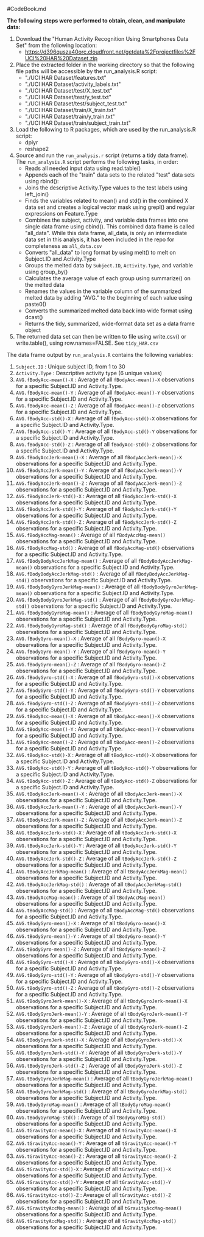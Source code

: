#CodeBook.md

**The following steps were performed to obtain, clean, and manipulate data:**

1. Download the "Human Activity Recognition Using Smartphones Data Set" from the following location:
    + https://d396qusza40orc.cloudfront.net/getdata%2Fprojectfiles%2FUCI%20HAR%20Dataset.zip
2. Place the extracted folder in the working directory so that the following file paths will be accessible by the run_analysis.R script:
    + "./UCI HAR Dataset/features.txt"
    + "./UCI HAR Dataset/activity_labels.txt"
    + "./UCI HAR Dataset/test/X_test.txt"
    + "./UCI HAR Dataset/test/y_test.txt"
    + "./UCI HAR Dataset/test/subject_test.txt"
    + "./UCI HAR Dataset/train/X_train.txt"
    + "./UCI HAR Dataset/train/y_train.txt"
    + "./UCI HAR Dataset/train/subject_train.txt"
3. Load the following to R packages, which are used by the run_analysis.R script:
    + dplyr
    + reshape2
4. Source and run the `run_analysis.r` script (returns a tidy data frame). The `run_analysis.R` script performs the following tasks, in order:
    + Reads all needed input data using read.table()
    + Appends each of the "train" data sets to the related "test" data sets using rbind():
    + Joins the descriptive Activity.Type values to the test labels using left_join()
    + Finds the variables related to mean() and std() in the combined X data set and creates a logical vector mask using grepl() and regular expressions on Feature.Type
    + Combines the subject, activity, and variable data frames into one single data frame using cbind(). This combined data frame is called "all_data". While this data frame, all_data, is only an intermediate data set in this analysis, it has been included in the repo for completeness as `all_data.csv`
    + Converts "all_data" to long format by using melt() to melt on Subject.ID and Activity.Type
    + Groups the melted data by `Subject.ID`, `Activity.Type`, and variable using group_by()
    + Calculates the average value of each group using summarize() on the melted data
    + Renames the values in the variable column of the summarized melted data by adding "AVG." to the beginning of each value using paste0()
    + Converts the summarized melted data back into wide format using dcast()
    + Returns the tidy, summarized, wide-format data set as a data frame object
5. The returned data set can then be written to file using write.csv() or write.table(), using row.names=FALSE. See `tidy_HAR.csv`

The data frame output by `run_analysis.R` contains the following variables:

1. `Subject.ID` : Unique subject ID, from 1 to 30
2. `Activity.Type` : Descriptive activity type (6 unique values)
3. `AVG.fBodyAcc-mean()-X` : Average of all `fBodyAcc-mean()-X` observations for a specific Subject.ID and Activity.Type.
4. `AVG.fBodyAcc-mean()-Y` : Average of all `fBodyAcc-mean()-Y` observations for a specific Subject.ID and Activity.Type.
5. `AVG.fBodyAcc-mean()-Z` : Average of all `fBodyAcc-mean()-Z` observations for a specific Subject.ID and Activity.Type.
6. `AVG.fBodyAcc-std()-X` : Average of all `fBodyAcc-std()-X` observations for a specific Subject.ID and Activity.Type.
7. `AVG.fBodyAcc-std()-Y` : Average of all `fBodyAcc-std()-Y` observations for a specific Subject.ID and Activity.Type.
8. `AVG.fBodyAcc-std()-Z` : Average of all `fBodyAcc-std()-Z` observations for a specific Subject.ID and Activity.Type.
9. `AVG.fBodyAccJerk-mean()-X` : Average of all `fBodyAccJerk-mean()-X` observations for a specific Subject.ID and Activity.Type.
10. `AVG.fBodyAccJerk-mean()-Y` : Average of all `fBodyAccJerk-mean()-Y` observations for a specific Subject.ID and Activity.Type.
11. `AVG.fBodyAccJerk-mean()-Z` : Average of all `fBodyAccJerk-mean()-Z` observations for a specific Subject.ID and Activity.Type.
12. `AVG.fBodyAccJerk-std()-X` : Average of all `fBodyAccJerk-std()-X` observations for a specific Subject.ID and Activity.Type.
13. `AVG.fBodyAccJerk-std()-Y` : Average of all `fBodyAccJerk-std()-Y` observations for a specific Subject.ID and Activity.Type.
14. `AVG.fBodyAccJerk-std()-Z` : Average of all `fBodyAccJerk-std()-Z` observations for a specific Subject.ID and Activity.Type.
15. `AVG.fBodyAccMag-mean()` : Average of all `fBodyAccMag-mean()` observations for a specific Subject.ID and Activity.Type.
16. `AVG.fBodyAccMag-std()` : Average of all `fBodyAccMag-std()` observations for a specific Subject.ID and Activity.Type.
17. `AVG.fBodyBodyAccJerkMag-mean()` : Average of all `fBodyBodyAccJerkMag-mean()` observations for a specific Subject.ID and Activity.Type.
18. `AVG.fBodyBodyAccJerkMag-std()` : Average of all `fBodyBodyAccJerkMag-std()` observations for a specific Subject.ID and Activity.Type.
19. `AVG.fBodyBodyGyroJerkMag-mean()` : Average of all `fBodyBodyGyroJerkMag-mean()` observations for a specific Subject.ID and Activity.Type.
20. `AVG.fBodyBodyGyroJerkMag-std()` : Average of all `fBodyBodyGyroJerkMag-std()` observations for a specific Subject.ID and Activity.Type.
21. `AVG.fBodyBodyGyroMag-mean()` : Average of all `fBodyBodyGyroMag-mean()` observations for a specific Subject.ID and Activity.Type.
22. `AVG.fBodyBodyGyroMag-std()` : Average of all `fBodyBodyGyroMag-std()` observations for a specific Subject.ID and Activity.Type.
23. `AVG.fBodyGyro-mean()-X` : Average of all `fBodyGyro-mean()-X` observations for a specific Subject.ID and Activity.Type.
24. `AVG.fBodyGyro-mean()-Y` : Average of all `fBodyGyro-mean()-Y` observations for a specific Subject.ID and Activity.Type.
25. `AVG.fBodyGyro-mean()-Z` : Average of all `fBodyGyro-mean()-Z` observations for a specific Subject.ID and Activity.Type.
26. `AVG.fBodyGyro-std()-X` : Average of all `fBodyGyro-std()-X` observations for a specific Subject.ID and Activity.Type.
27. `AVG.fBodyGyro-std()-Y` : Average of all `fBodyGyro-std()-Y` observations for a specific Subject.ID and Activity.Type.
28. `AVG.fBodyGyro-std()-Z` : Average of all `fBodyGyro-std()-Z` observations for a specific Subject.ID and Activity.Type.
29. `AVG.tBodyAcc-mean()-X` : Average of all `tBodyAcc-mean()-X` observations for a specific Subject.ID and Activity.Type.
30. `AVG.tBodyAcc-mean()-Y` : Average of all `tBodyAcc-mean()-Y` observations for a specific Subject.ID and Activity.Type.
31. `AVG.tBodyAcc-mean()-Z` : Average of all `tBodyAcc-mean()-Z` observations for a specific Subject.ID and Activity.Type.
32. `AVG.tBodyAcc-std()-X` : Average of all `tBodyAcc-std()-X` observations for a specific Subject.ID and Activity.Type.
33. `AVG.tBodyAcc-std()-Y` : Average of all `tBodyAcc-std()-Y` observations for a specific Subject.ID and Activity.Type.
34. `AVG.tBodyAcc-std()-Z` : Average of all `tBodyAcc-std()-Z` observations for a specific Subject.ID and Activity.Type.
35. `AVG.tBodyAccJerk-mean()-X` : Average of all `tBodyAccJerk-mean()-X` observations for a specific Subject.ID and Activity.Type.
36. `AVG.tBodyAccJerk-mean()-Y` : Average of all `tBodyAccJerk-mean()-Y` observations for a specific Subject.ID and Activity.Type.
37. `AVG.tBodyAccJerk-mean()-Z` : Average of all `tBodyAccJerk-mean()-Z` observations for a specific Subject.ID and Activity.Type.
38. `AVG.tBodyAccJerk-std()-X` : Average of all `tBodyAccJerk-std()-X` observations for a specific Subject.ID and Activity.Type.
39. `AVG.tBodyAccJerk-std()-Y` : Average of all `tBodyAccJerk-std()-Y` observations for a specific Subject.ID and Activity.Type.
40. `AVG.tBodyAccJerk-std()-Z` : Average of all `tBodyAccJerk-std()-Z` observations for a specific Subject.ID and Activity.Type.
41. `AVG.tBodyAccJerkMag-mean()` : Average of all `tBodyAccJerkMag-mean()` observations for a specific Subject.ID and Activity.Type.
42. `AVG.tBodyAccJerkMag-std()` : Average of all `tBodyAccJerkMag-std()` observations for a specific Subject.ID and Activity.Type.
43. `AVG.tBodyAccMag-mean()` : Average of all `tBodyAccMag-mean()` observations for a specific Subject.ID and Activity.Type.
44. `AVG.tBodyAccMag-std()` : Average of all `tBodyAccMag-std()` observations for a specific Subject.ID and Activity.Type.
45. `AVG.tBodyGyro-mean()-X` : Average of all `tBodyGyro-mean()-X` observations for a specific Subject.ID and Activity.Type.
46. `AVG.tBodyGyro-mean()-Y` : Average of all `tBodyGyro-mean()-Y` observations for a specific Subject.ID and Activity.Type.
47. `AVG.tBodyGyro-mean()-Z` : Average of all `tBodyGyro-mean()-Z` observations for a specific Subject.ID and Activity.Type.
48. `AVG.tBodyGyro-std()-X` : Average of all `tBodyGyro-std()-X` observations for a specific Subject.ID and Activity.Type.
49. `AVG.tBodyGyro-std()-Y` : Average of all `tBodyGyro-std()-Y` observations for a specific Subject.ID and Activity.Type.
50. `AVG.tBodyGyro-std()-Z` : Average of all `tBodyGyro-std()-Z` observations for a specific Subject.ID and Activity.Type.
51. `AVG.tBodyGyroJerk-mean()-X` : Average of all `tBodyGyroJerk-mean()-X` observations for a specific Subject.ID and Activity.Type.
52. `AVG.tBodyGyroJerk-mean()-Y` : Average of all `tBodyGyroJerk-mean()-Y` observations for a specific Subject.ID and Activity.Type.
53. `AVG.tBodyGyroJerk-mean()-Z` : Average of all `tBodyGyroJerk-mean()-Z` observations for a specific Subject.ID and Activity.Type.
54. `AVG.tBodyGyroJerk-std()-X` : Average of all `tBodyGyroJerk-std()-X` observations for a specific Subject.ID and Activity.Type.
55. `AVG.tBodyGyroJerk-std()-Y` : Average of all `tBodyGyroJerk-std()-Y` observations for a specific Subject.ID and Activity.Type.
56. `AVG.tBodyGyroJerk-std()-Z` : Average of all `tBodyGyroJerk-std()-Z` observations for a specific Subject.ID and Activity.Type.
57. `AVG.tBodyGyroJerkMag-mean()` : Average of all `tBodyGyroJerkMag-mean()` observations for a specific Subject.ID and Activity.Type.
58. `AVG.tBodyGyroJerkMag-std()` : Average of all `tBodyGyroJerkMag-std()` observations for a specific Subject.ID and Activity.Type.
59. `AVG.tBodyGyroMag-mean()` : Average of all `tBodyGyroMag-mean()` observations for a specific Subject.ID and Activity.Type.
60. `AVG.tBodyGyroMag-std()` : Average of all `tBodyGyroMag-std()` observations for a specific Subject.ID and Activity.Type.
61. `AVG.tGravityAcc-mean()-X` : Average of all `tGravityAcc-mean()-X` observations for a specific Subject.ID and Activity.Type.
62. `AVG.tGravityAcc-mean()-Y` : Average of all `tGravityAcc-mean()-Y` observations for a specific Subject.ID and Activity.Type.
63. `AVG.tGravityAcc-mean()-Z` : Average of all `tGravityAcc-mean()-Z` observations for a specific Subject.ID and Activity.Type.
64. `AVG.tGravityAcc-std()-X` : Average of all `tGravityAcc-std()-X` observations for a specific Subject.ID and Activity.Type.
65. `AVG.tGravityAcc-std()-Y` : Average of all `tGravityAcc-std()-Y` observations for a specific Subject.ID and Activity.Type.
66. `AVG.tGravityAcc-std()-Z` : Average of all `tGravityAcc-std()-Z` observations for a specific Subject.ID and Activity.Type.
67. `AVG.tGravityAccMag-mean()` : Average of all `tGravityAccMag-mean()` observations for a specific Subject.ID and Activity.Type.
68. `AVG.tGravityAccMag-std()` : Average of all `tGravityAccMag-std()` observations for a specific Subject.ID and Activity.Type.

